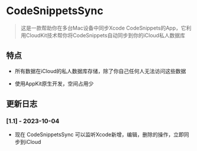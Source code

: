# CodeSnippetsSync

> 这是一款帮助你在多台Mac设备中同步Xcode CodeSnippets的App，它利用CloudKit技术帮你将CodeSnippets自动同步到你的iCloud私人数据库

## 特点

- 所有数据在iCloud的私人数据库存储，除了你自己任何人无法访问这些数据

- 使用AppKit原生开发，空间占用少


## 更新日志

### [1.1] - 2023-10-04

- 现在 CodeSnippetsSync 可以监听Xcode新增，编辑，删除的操作，立即同步到iCloud
